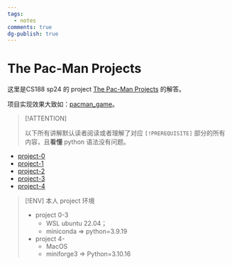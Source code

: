 ```yaml
---
tags:
  - notes
comments: true
dg-publish: true
---
```


# The Pac-Man Projects

这里是CS188 sp24 的 project [The Pac-Man Projects](https://inst.eecs.berkeley.edu/~cs188/sp24/projects/) 的解答。

项目实现效果大致如：[pacman_game](https://inst.eecs.berkeley.edu/~cs188/sp24/assets/images/pacman_game.gif)。

> [!ATTENTION]
>
> 以下所有讲解默认读者阅读或者理解了对应 `[!PREREQUISITE]` 部分的所有内容，且**看懂** python 语法没有问题。

- [project-0](project-0.md)
- [project-1](project-1.md)
- [project-2](project-2.md)
- [project-3](project-3.md)
- [project-4](project-4.md)

> [!ENV] 本人 project 环境
>
> - project 0-3
> 	- WSL ubuntu 22.04；
> 	- miniconda => python=3.9.19
> - project 4-
> 	- MacOS
> 	- miniforge3 => Python=3.10.16
